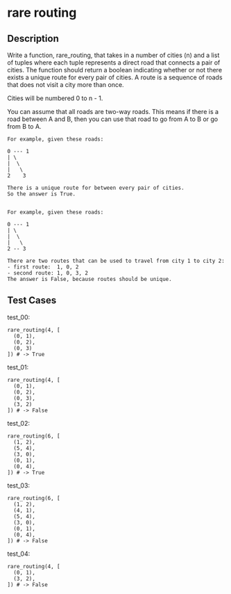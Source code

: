 # rare routing

## Description

Write a function, rare_routing, that takes in a number of cities (n) and a list of tuples where each tuple represents a direct road that connects a pair of cities. The function should return a boolean indicating whether or not there exists a unique route for every pair of cities. A route is a sequence of roads that does not visit a city more than once.

Cities will be numbered 0 to n - 1.

You can assume that all roads are two-way roads. This means if there is a road between A and B, then you can use that road to go from A to B or go from B to A.

```text
For example, given these roads:

0 --- 1
| \
|  \
|   \
2    3

There is a unique route for between every pair of cities.
So the answer is True.


For example, given these roads:

0 --- 1
| \
|  \
|   \
2 -- 3

There are two routes that can be used to travel from city 1 to city 2:
- first route:  1, 0, 2
- second route: 1, 0, 3, 2
The answer is False, because routes should be unique.
```

## Test Cases

test_00:

```text
rare_routing(4, [
  (0, 1),
  (0, 2),
  (0, 3)
]) # -> True
```

test_01:

```text
rare_routing(4, [
  (0, 1),
  (0, 2),
  (0, 3),
  (3, 2)
]) # -> False
```

test_02:

```text
rare_routing(6, [
  (1, 2),
  (5, 4),
  (3, 0),
  (0, 1),
  (0, 4),
]) # -> True
```

test_03:

```text
rare_routing(6, [
  (1, 2),
  (4, 1),
  (5, 4),
  (3, 0),
  (0, 1),
  (0, 4),
]) # -> False
```

test_04:

```text
rare_routing(4, [
  (0, 1),
  (3, 2),
]) # -> False
```
